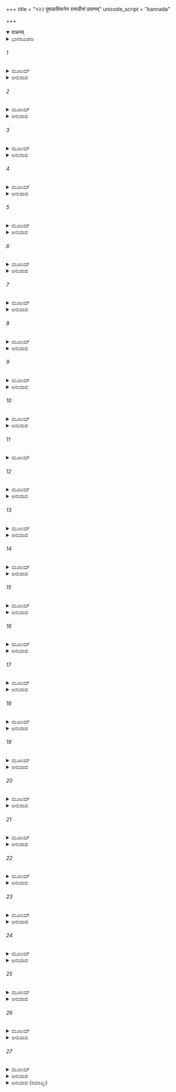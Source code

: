 +++
title = "१२२ पुष्पकविमानेन रामादीनां प्रयाणम्"
unicode_script = "kannada"

+++
<details open><summary>वाचनम्</summary>

<div class="audioEmbed"  caption="श्रीराम-हरिसीताराममूर्ति-घनपाठिभ्यां वचनम्" src="https://archive.org/download/Ramayana-recitation-Sriram-harisItArAmamUrti-Ghanapaati-v2/Kanda_6/Kanda_6_YK-122-Rama_along_with_Lakshmana_and_Seetha_ascend_the_aerial_car_0.mp3"></div>
</details>



<details><summary>ಭಾಗಸೂಚನಾ</summary>

ಶ್ರೀರಾಮನ ಆಜ್ಞೆಯಂತೆ ವಿಭೀಷಣನಿಂದ ವಾನರರ ವಿಶೇಷ ಸತ್ಕಾರ, ಸುಗ್ರೀವ ವಿಭೀಷಣರೊಂದಿಗೆ ವಾನರರನ್ನು ಕರೆದುಕೊಂಡು, ಪುಷ್ಪಕವಿಮಾನದ ಮೂಲಕ ಅಯೋಧ್ಯೆಗೆ ಶ್ರೀರಾಮನ ಪ್ರಯಾಣ
</details>

###### 1


<details><summary>ಮೂಲಮ್</summary>

ಉಪಸ್ಥಿತಂ ತು ತಂ ಕೃತ್ವಾ ಪುಷ್ಪಕಂ ಪುಷ್ಪಭೂಷಿತಮ್ ।  
ಅವಿದೂರೇ ಸ್ಥಿತೋ ರಾಮಮಿತ್ಯುವಾಚ ವಿಭೀಷಣಃ ॥
</details>

<details><summary>ಅನುವಾದ</summary>

ಹೂವುಗಳಿಂದ ಸುಮಲಂಕೃತವಾದ ಪುಷ್ಪಕವಿಮಾನವನ್ನು ಸ್ವಲ್ಪ ದೂರದಲ್ಲಿ ನಿಲ್ಲಿಸಿ ವಿಭೀಷಣನು ಶ್ರೀರಾಮನಲ್ಲಿ ಏನೋ ಹೇಳಲು ವಿಚಾರಮಾಡಿದನು.॥1॥
</details>

###### 2


<details><summary>ಮೂಲಮ್</summary>

ಸ ತು ಬದ್ಧಾಂಜಲಿಪುಟೋ ವಿನೀತೋ ರಾಕ್ಷಸೇಶ್ವರಃ ।  
ಅಬ್ರವೀತ್ ತ್ವರಯೋಪೇತಃ ಕಿಂ ಕರೋಮೀತಿ ರಾಘವಮ್ ॥
</details>

<details><summary>ಅನುವಾದ</summary>

ವಿಭೀಷಣನು ಕೈಮುಗಿದುಕೊಂಡು ವಿನಯದಿಂದ, ಅವಸರದಿಂದ ಶ್ರೀರಘುನಾಥನಲ್ಲಿ- ‘ಪ್ರಭೋ! ಈಗೇನು ಸೇವೆ ಮಾಡಲೀ’ ಎಂದು ಕೇಳಿದನು.॥2॥
</details>

###### 3


<details><summary>ಮೂಲಮ್</summary>

ತಮಬ್ರವೀನ್ಮಹಾತೇಜಾ ಲಕ್ಷ್ಮಣಸ್ಯೋಪಶೃಣ್ವತಃ ।  
ವಿಮೃಶ್ಯರಾಘವೋ ವಾಕ್ಯಮಿದಂ ಸ್ನೇಹಪುರಸ್ಕೃತಮ್ ॥
</details>

<details><summary>ಅನುವಾದ</summary>

ಆಗ ಮಹಾತೇಜಸ್ವೀ ಶ್ರೀರಘುನಾಥನು ಏನೋ ಯೋಚಿಸಿ ಲಕ್ಷ್ಮಣನು ಕೇಳುವಂತೆ ಸ್ನೇಹದಿಂದ ಇಂತೆಂದನು.॥3॥
</details>

###### 4


<details><summary>ಮೂಲಮ್</summary>

ಕೃತಪ್ರಯತ್ನಕರ್ಮಾಣಃ ಸರ್ವ ಏವ ವನೌಕಸಃ ।  
ರತ್ನೈರರ್ಥೈಶ್ಚ ವಿವಿಧೈಃ ಸಂಪೂಜ್ಯಂತಾಂ ವಿಭೀಷಣ ॥
</details>

<details><summary>ಅನುವಾದ</summary>

ವಿಭೀಷಣ! ಈ ವಾನರರೆಲ್ಲ ಯುದ್ಧದಲ್ಲಿ ಭಾರೀ ಪ್ರಯತ್ನ ಹಾಗೂ ಪರಿಶ್ರಮಮಾಡಿರುವರು; ಆದ್ದರಿಂದ ನೀನು ನಾನಾ ಪ್ರಕಾರದ ವಸ-ರತ್ನ-ಧನಾದಿಗಳಿಂದ ಇವರೆಲ್ಲರನ್ನೂ ಸತ್ಕರಿಸು.॥4॥
</details>

###### 5


<details><summary>ಮೂಲಮ್</summary>

ಸಹಾಮೀಭಿಸ್ತ್ವಯಾ ಲಂಕಾ ನಿರ್ಜಿತಾ ರಾಕ್ಷಸೇಶ್ವರ ।  
ಹೃಷ್ಟೈಃ ಪ್ರಾಣಭಯಂ ತ್ಯಕ್ತ್ವಾ ಸಂಗ್ರಾಮೇಷ್ವನಿವರ್ತಿಭಿಃ ॥
</details>

<details><summary>ಅನುವಾದ</summary>

ರಾಕ್ಷಸೇಶ್ವರನೇ! ಸಂಗ್ರಾಮದಲ್ಲಿ ಎಂದೂ ಹಿಮ್ಮೆಟ್ಟದೆ ಇರುವ ಈ ವೀರವಾನರರು ಹರ್ಷೋತ್ಸಾಹದಿಂದ ತುಂಬಿಕೊಂಡಿರುವರು. ಪ್ರಾಣದ ಹಂಗನ್ನು ತೊರೆದು ಕಾದಾಡುವ ಈ ವಾನರರ ಸಹಾಯದಿಂದ ನೀನು ಲಂಕೆಯ ವಿಜಯ ಸಾಧಿಸಿದೆ.॥5॥
</details>

###### 6


<details><summary>ಮೂಲಮ್</summary>

ತ ಇಮೇ ಕೃತಕರ್ಮಾಣಃ ಸರ್ವ ಏವ ವನೌಕಸಃ ।  
ಧನರತ್ನಪ್ರದಾನೈಶ್ಚ ಕರ್ಮೈಷಾಂ ಸಫಲಂ ಕುರು ॥
</details>

<details><summary>ಅನುವಾದ</summary>

ಈ ವಾನರರೆಲ್ಲರೂ ತಮ್ಮ ಕಾರ್ಯವನ್ನು ಪೂರ್ಣಗೊಳಿಸಿರುವರು; ಆದ್ದರಿಂದ ಇವರಿಗೆ ರತ್ನ-ಧನ-ವಾಹನಾದಿಗಳನ್ನು ಕೊಟ್ಟು ನೀನು ಇವರ ಕಾರ್ಯವನ್ನು ಸಲಗೊಳಿಸು.॥6॥
</details>

###### 7


<details><summary>ಮೂಲಮ್</summary>

ಏವಂ ಸಂಮಾನಿತಾಶ್ಚೈತೇ ನಂದ್ಯಮಾನಾ ಯಥಾತ್ವಯಾ ।  
ಭವಿಷ್ಯಂತಿ ಕೃತಜ್ಞೇನ ನಿರ್ವೃತಾ ಹರಿಯೂಥಪಾಃ ॥
</details>

<details><summary>ಅನುವಾದ</summary>

ನೀನು ಕೃತಜ್ಞನಾಗಿ ಇವರ ಸಮ್ಮಾನ ಮತ್ತು ಅಭಿನಂದನೆ ಮಾಡಿದರೆ ಈ ವಾನರದಳಪತಿಗಳು ಬಹಳ ಸಂತುಷ್ಟರಾಗುವರು.॥7॥
</details>

###### 8


<details><summary>ಮೂಲಮ್</summary>

ತ್ಯಾಗಿನಂ ಸಂಗ್ರಹೀತಾರಂ ಸಾನುಕ್ರೋಶಂ ಜಿತೇಂದ್ರಿಯಮ್ ।  
ಸರ್ವೇ ತ್ವಾಮವಗಚ್ಛಂತಿ ತತಃ ಸಂಬೋಧಯಾಮಿ ತೇ ॥
</details>

<details><summary>ಅನುವಾದ</summary>

ಹೀಗೆ ಮಾಡುವುದರಿಂದ ವಿಭೀಷಣನು ಉಚಿತ ಸಂದರ್ಭದಲ್ಲಿ ಧನದ ತ್ಯಾಗ ಹಾಗೂ ದಾನ ಮಾಡುತ್ತಾನೆ, ಸರಿಯಾದ ಸಮಯದಲ್ಲಿ ನ್ಯಾಯೋಚಿತವಾಗಿ ಧನ-ರತ್ನಾದಿಗಳ ದಾನದಿಂದ ಮಿತ್ರರ ಸಂಗ್ರಹ ಮಾಡುತ್ತಾನೆ; ದಯಾಳು ಮತ್ತು ಜಿತೇಂದ್ರಿಯನಾಗಿದ್ದಾನೆ ಎಂದು ಎಲ್ಲ ಜನರು ಹೇಳಿಕೊಳ್ಳುವರು. ಅದಕ್ಕಾಗಿ ನಿನಗೆ ಹೀಗೆ ಮಾಡಲು ತಿಳಿಸುತ್ತಿದ್ದೇನೆ.॥8॥
</details>

###### 9


<details><summary>ಮೂಲಮ್</summary>

ಹೀನಂ ರತಿಗುಣೈಃ ಸರ್ವೈರಭಿಹಂತಾರಮಾಹವೇ ।  
ಸೇನಾ ತ್ಯಜಂತಿ ಸಂವಿಗ್ನಾ ನೃಪಂತಿಂ ತೇ ನರೇಶ್ವರ ॥
</details>

<details><summary>ಅನುವಾದ</summary>

ನರೇಶ್ವರನೇ! ಯಾವ ರಾಜನು ಸೇವಕರಲ್ಲಿ ಪ್ರೇಮವನ್ನುಂಟುಮಾಡುವ ದಾನ-ಮಾನಾದಿ ಗುಣಗಳಿಂದ ರಹಿತನಾಗಿರುವನೋ ಅವನನ್ನು ಯುದ್ಧದ ಸಂದರ್ಭದಲ್ಲಿ ಉದ್ವಿಗ್ನವಾದ ಸೈನ್ಯವು ಬಿಟ್ಟುಹೋಗುತ್ತದೆ. ಇವನು ವ್ಯರ್ಥವಾಗಿ ನಮ್ಮನ್ನು ಶೋಷಿಸುತ್ತಿದ್ದಾನೆ, ನಮ್ಮನ್ನು ಸಾಕುವ, ನಮ್ಮ ಯೋಗಕ್ಷೇಮದ ಚಿಂತೆ ಇವನಿಗೆ ಇಲ್ಲವೇ ಇಲ್ಲ ಎಂದು ಅವರು ತಿಳಿಯುತ್ತಾರೆ.॥9॥
</details>

###### 10


<details><summary>ಮೂಲಮ್</summary>

ಏವಮುಕ್ತಸ್ತು ರಾಮೇಣ ವಾನರಾಂಸ್ತಾನ್ವಿಭೀಷಣಃ ।  
ರತ್ನಾರ್ಥಸಂವಿಭಾಗೇನ ಸರ್ವಾನೇವಾಭ್ಯಪೂಜಯತ್ ॥
</details>

<details><summary>ಅನುವಾದ</summary>

ಶ್ರೀರಾಮನು ಹೀಗೆ ಹೇಳಿದಾಗ ವಿಭೀಷಣನು ಆ ವಾನರರೆಲ್ಲರಿಗೆ ರತ್ನ-ಧನ-ವಾಹಾನಾದಿಗಳನ್ನು ಕೊಟ್ಟು ಎಲ್ಲರನ್ನು ಸತ್ಕರಿಸಿದನು.॥10॥
</details>

###### 11


<details><summary>ಮೂಲಮ್</summary>

ತತಸ್ತಾನ್ ಪೂಜಿತಾನ್ದೃಷ್ಟ್ವಾರತ್ನಾಥೈರ್ಹರಿಯೂಥಪಾನ್ ।  
ಆರುರೋಹ ತದಾ ರಾಮಸ್ತದ್ ವಿಮಾನಮನುತ್ತಮಮ್ ॥
</details>

###### 12


<details><summary>ಮೂಲಮ್</summary>

ಅಂಕೇನಾದಾಯ ವೈದೇಹೀಂ ಲಜ್ಜಮಾನಾಂ ಯಶಸ್ವಿನೀಮ್ ।  
ಲಕ್ಷ್ಮಣೇನ ಸಹ ಭ್ರಾತ್ರಾ ವಿಕ್ರಾಂತೇನ ಧನುಷ್ಮತಾ ॥
</details>

<details><summary>ಅನುವಾದ</summary>

ವಾನರ ಯೂಥಪತಿಗಳು ರತ್ನ-ಧನದಿಂದ ಪೂಜಿತರಾದುದನ್ನು ನೋಡಿ, ಆಗ ಭಗವಾನ್ ಶ್ರೀರಾಮನು ನಾಚಿಕೊಂಡ ಮನಸ್ವಿನೀ ಸೀತೆಯನ್ನು ಕಂಕುಳಲ್ಲೆತ್ತಿಕೊಂಡು, ಪರಾಕ್ರಮಿ ಧನುರ್ಧರ ಲಕ್ಷ್ಮಣನೊಂದಿಗೆ ಆ ಉತ್ತಮ ವಿಮಾನದಲ್ಲಿ ಆರೂಢನಾದನು.॥11-12॥
</details>

###### 13


<details><summary>ಮೂಲಮ್</summary>

ಅಬ್ರವೀತ್ಸ ವಿಮಾನಸ್ಥಃ ಪೂಜಯನ್ಸರ್ವವಾನರಾನ್ ।  
ಸುಗ್ರೀವಂ ಚ ಮಹಾವೀರ್ಯಂಕಾಕುತ್ಸ್ಥಃ ಸವಿಭೀಷಣಮ್ ॥
</details>

<details><summary>ಅನುವಾದ</summary>

ವಿಮಾನದಲ್ಲಿ ಕುಳಿತು ಸಮಸ್ತ ವಾನರರನ್ನು ಆದರಿಸುತ್ತಾ ಆ ಕಕುತ್ಸ್ಥಕುಲಭೂಷಣ ಶ್ರೀರಾಮನು ವಿಭೀಷಣ ಸಹಿತ ಮಹಾಪರಾಕ್ರಮಿ ಸುಗ್ರೀವನಲ್ಲಿ ಇಂತೆಂದನು.॥13॥
</details>

###### 14


<details><summary>ಮೂಲಮ್</summary>

ಮಿತ್ರಕಾರ್ಯಂ ಕೃತಮಿದಂ ಭವದ್ಭಿರ್ವಾನರರ್ಷಭಾಃ ।  
ಅನುಜ್ಞಾತಾ ಮಯಾ ಸರ್ವೇ ಯಥೇಷ್ಟಂ ಪ್ರತಿಗಚ್ಛತ ॥
</details>

<details><summary>ಅನುವಾದ</summary>

ವಾನರಶ್ರೇಷ್ಠ ವೀರರೇ! ನೀವೆಲ್ಲರೂ ನಿಮ್ಮ ಈ ಮಿತ್ರನ ಕಾರ್ಯವನ್ನು ಮಿತ್ರೋಚಿತ ರೀತಿಯಿಂದ ಚೆನ್ನಾಗಿಯೇ ನೆರವೇರಿಸಿದ್ದೀರಿ. ಈಗ ನೀವೆಲ್ಲರೂ ನಿಮಗಿಷ್ಟವಾದ ಸ್ಥಾನಗಳಿಗೆ ತೆರಳಿರಿ.॥14॥
</details>

###### 15


<details><summary>ಮೂಲಮ್</summary>

ಯತ್ತು ಕಾರ್ಯಂ ವಯಸ್ಯೇನಸ್ನಿಗ್ಧೇನ ಚ ಹಿತೇನ ಚ ।  
ಕೃತಂ ಸುಗ್ರೀವ ತತ್ಸರ್ವಂ ಭವತಾಧರ್ಮಭೀರುಣಾ ॥
</details>

<details><summary>ಅನುವಾದ</summary>

ಸುಗ್ರೀವ ಸಖನೇ! ಒಬ್ಬ ಹಿತೈಷಿ, ಪ್ರೇಮಿಮಿತ್ರನು ಮಾಡಬೇಕಾದುದೆಲ್ಲವನ್ನು ನೀನು ಪೂರ್ಣಮಾಡಿ ತೋರಿದ್ದೀಯೆ. ಏಕೆಂದರೆ ನೀನು ಅಧರ್ಮದಿಂದ ಭಯಪಡುವವನಾಗಿರುವೆ.॥15॥
</details>

###### 16


<details><summary>ಮೂಲಮ್</summary>

ಕಿಷ್ಕಿಂಧಾಂ ಪ್ರತಿಯಾಹ್ಯಾಶು ಸ್ವಸ್ಯೇನ್ಯೇನಾಭಿ ಸಂವೃತಃ ।  
ಸ್ವರಾಜ್ಯೇ ವಸ ಲಂಕಾಯಾಂ ಮಯಾದತ್ತೇ ವಿಭೀಷಣ ।  
ನ ತ್ವಾಂ ಧರ್ಷಯಿತುಂ ಶಕ್ತಾಃ ಸೇಂದ್ರಾ ಅಪಿ ದಿವೌಕಸಃ ॥
</details>

<details><summary>ಅನುವಾದ</summary>

ವಾನರರಾಜನೇ! ಈಗ ನೀನು ನಿನ್ನ ಸೈನ್ಯದೊಂದಿಗೆ ಬೇಗನೇ ಕಿಷ್ಕಿಂಧೆಗೆ ತೆರಳು. ವಿಭೀಷಣ! ನೀನೂ ಕೂಡ ನಾನು ಕೊಡ ಮಾಡಿದ ಲಂಕೆಯ ರಾಜ್ಯದಲ್ಲಿ ಸ್ಥಿರನಾಗು. ಇನ್ನು ಇಂದ್ರಾದಿ ದೇವತೆಗಳೂ ಕೂಡ ನಿನ್ನನ್ನು ಎದುರಿಸಲಾರರು.॥16॥
</details>

###### 17


<details><summary>ಮೂಲಮ್</summary>

ಅಯೋಧ್ಯಾಂ ಪ್ರತಿಯಾಸ್ಯಾಮಿ ರಾಜಧಾನೀಂ ಪಿತುರ್ಮಮ ।  
ಅಭ್ಯನುಜ್ಞಾತುಮಿಚ್ಛಾಮಿ ಸರ್ವಾನಾಮಂತ್ರಯಾಮಿ ವಃ ॥
</details>

<details><summary>ಅನುವಾದ</summary>

ಈಗ ನಾನು ನನ್ನ ತಂದೆಯ ರಾಜಧಾನೀ ಅಯೋಧ್ಯೆಗೆ ಹೋಗುವೆನು. ಅದಕ್ಕಾಗಿ ನಿಮ್ಮೆಲ್ಲರಲ್ಲಿ ಅನುಮತಿಯನ್ನು ಬಯಸುತ್ತಿದ್ದೇನೆ.॥17॥
</details>

###### 18


<details><summary>ಮೂಲಮ್</summary>

ಏವಮುಕ್ತಾಸ್ತು ರಾಮೇಣ ಹರೀಂದ್ರಾ ಹರಯಸ್ತಥಾ ।  
ಊಚುಃ ಪ್ರಾಂಜಲಯಃ ಸರ್ವೇ ರಾಕ್ಷಸಶ್ಚ ವಿಭೀಷಣಃ ॥
</details>

<details><summary>ಅನುವಾದ</summary>

ಶ್ರೀರಾಮಚಂದ್ರನು ಹೀಗೆ ಹೇಳಿದಾಗ ಎಲ್ಲ ವಾನರ ಸೇನಾಪತಿಗಳು ಮತ್ತು ರಾಕ್ಷಸ ರಾಜ ವಿಭೀಷಣನು ಕೈಮುಗಿದು ಹೇಳತೊಡಗಿದನು.॥18॥
</details>

###### 19


<details><summary>ಮೂಲಮ್</summary>

ಅಯೋಧ್ಯಾಂ ಗಂತುಮಿಚ್ಛಾಮಃ ಸರ್ವಾನ್ನಯತು ನೋ ಭವಾನ್ ।  
ಮುದ್ಯುಕ್ತಾ ವಿಚರಿಷ್ಯಾಮೋ ವನಾನ್ಯುಪನನಾನಿ ಚ ॥
</details>

<details><summary>ಅನುವಾದ</summary>

ಭಗವಂತಾ! ನಾವೂ ಅಯೋಧ್ಯೆಗೆ ಬರಲು ಬಯಸುತ್ತಿದ್ದೇವೆ. ನೀವು ನಮ್ಮನ್ನು ಜೊತೆಗೆ ಕರೆದುಕೊಂಡು ಹೋಗಿರಿ. ಅಲ್ಲಿ ನಾವು ಸಂತೋಷದಿಂದ ವನ-ಉಪವನಗಳಲ್ಲಿ ಸಂಚರಿಸುವೆವು.॥19॥
</details>

###### 20


<details><summary>ಮೂಲಮ್</summary>

ದೃಷ್ಟ್ವಾ ತ್ವಾಮಭಿಷೇಕಾರ್ದ್ರಂ ಕೌಸಲ್ಯಾಮಭಿವಾದ್ಯ ಚ ।  
ಅಚಿರಾದಾಗಮಿಷ್ಯಾಮಃ ಸ್ವಗೃಹಾನ್ ನೃಪಸತ್ತಮ ॥
</details>

<details><summary>ಅನುವಾದ</summary>

ನೃಪಶ್ರೇಷ್ಠನೇ! ಪಟ್ಟಾಭಿಷೇಕದ ಸಮಯ ಮಂತ್ರಪೂರಿತ ಜಲದಿಂದ ಒದ್ದೆಯಾದ ನಿಮ್ಮ ಶ್ರೀವಿಗ್ರಹದ ದರ್ಶನ ಮಾಡಿ, ಮಾತೆ ಕೌಸಲ್ಯೆಯ ಚರಣಗಳಲ್ಲಿ ತಲೆಬಾಗಿ ನಾವು ಬೇಗನೇ ನಮ್ಮ ಮನೆಗಳಿಗೆ ಮರಳುವೆವು.॥20॥
</details>

###### 21


<details><summary>ಮೂಲಮ್</summary>

ಏವಮುಕ್ತಸ್ತು ಧರ್ಮಾತ್ಮಾ ವಾನರೈಃ ಸವಿಭೀಷಣೈಃ ।  
ಅಬ್ರವೀದ್ವಾನರಾನ್ ರಾಮಃ ಸಸುಗ್ರೀವ ವಿಭೀಷಣಾನ್ ॥
</details>

<details><summary>ಅನುವಾದ</summary>

ವಿಭೀಷಣ ಸಹಿತ ವಾನರರು ಈ ಪ್ರಕಾರ ಕೇಳಿಕೊಂಡಾಗ ಶ್ರೀರಾಮನು ಸುಗ್ರೀವ ಹಾಗೂ ವಿಭೀಷಣ ಸಹಿತ ಆ ವಾನರರಲ್ಲಿ ಹೇಳಿದನು.॥21॥
</details>

###### 22


<details><summary>ಮೂಲಮ್</summary>

ಪ್ರಿಯಾತ್ಪ್ರಿಯತರಂ ಲಬ್ಧಂ ಯದಹಂ  ಸಸುಹೃಜ್ಜನಃ ।  
ಸರ್ವೈರ್ಭವದ್ಭಿಃ ಸಹಿತಃ ಪ್ರೀತಿಂ ಲಪ್ಸ್ಯೇಪುರೀಂ ಗತಃ ॥
</details>

<details><summary>ಅನುವಾದ</summary>

ಮಿತ್ರರೇ! ಇದಾದರೋ ನನಗೆ ಅತ್ಯಂತ ಪ್ರಿಯವಾಗಿದೆ. ನಾನು ನೀವೆಲ್ಲ ಸುಹೃದ ರನ್ನು ಅಯೋಧ್ಯೆಗೆ ಕೊಂಡುಹೋದರೆ ಪರಮಪ್ರಿಯ ವಸ್ತುವಿನ ಲಾಭವಾದೀತು. ಇದರಿಂದ ಹೆಚ್ಚಿನ ಸಂತೋಷದ ಸಂಗತಿ ಬೇರೆನಿರಬಹುದು.॥22॥
</details>

###### 23


<details><summary>ಮೂಲಮ್</summary>

ಕ್ಷಿಪ್ರಮಾರೋಹ ಸುಗ್ರೀವ ವಿಮಾನಂ ಸಹ ವಾನರೈಃ ।  
ತ್ವಮಪ್ಯಾರೋಹ ಸಾಮಾತ್ಯೋ ರಾಕ್ಷಸೇಂದ್ರ ವಿಭೀಷಣ ॥
</details>

<details><summary>ಅನುವಾದ</summary>

ಸುಗ್ರೀವನೇ! ನೀನು ಎಲ್ಲ ವಾನರರೊಂದಿಗೆ ಬೇಗನೇ ಈ ವಿಮಾನವನ್ನು ಏರಿರಿ. ರಾಕ್ಷಸರಾಜಾ ವಿಭೀಷಣನೇ! ನೀನೂ ಕೂಡ ಮಂತ್ರಿಗಳೊಂದಿಗೆ ವಿಮಾನದಲ್ಲಿ ಆರೂಢನಾಗು.॥23॥
</details>

###### 24


<details><summary>ಮೂಲಮ್</summary>

ತತಃ ಸಪುಷ್ಪಕಂ ದಿವ್ಯಂ ಸುಗ್ರೀವಃ ಸಹ ವಾನರೈಃ ।  
ಆರುರೋಹ ಮುದಾಯುಕ್ತಃ ಸಾಮಾತ್ಯಶ್ಚ ವಿಭೀಷಣಃ ॥
</details>

<details><summary>ಅನುವಾದ</summary>

ಆಗ ವಾನರರ ಸಹಿತ ಸುಗ್ರೀವ ಮತ್ತು ಮಂತ್ರಿಗಳೊಂದಿಗೆ ವಿಭೀಷಣನು ಬಹಳ ಸಂತೋಷದಿಂದ ಆ ದಿವ್ಯ ಪುಷ್ಪಕ ವಿಮಾನವನ್ನು ಹತ್ತಿದರು.॥24॥
</details>

###### 25


<details><summary>ಮೂಲಮ್</summary>

ತೇಷ್ವಾರೂಢೇಷು ಸರ್ವೇಷು ಕೌಬೇರಂ ಪರಮಾಸನಮ್ ।  
ರಾಘವೇಣಾಭ್ಯನುಜ್ಞಾತಮುತ್ಪಪಾತ ವಿಹಾಯಸಮ್ ॥
</details>

<details><summary>ಅನುವಾದ</summary>

ಅವರೆಲ್ಲರೂ ಹತ್ತಿದ ಬಳಿಕ ಕುಬೇರನ ಆ ಪರಮಾಸನ ವಿಮಾನವು ಶ್ರೀರಘುನಾಥನ ಆಜ್ಞೆ ಪಡೆದು ಆಕಾಶಕ್ಕೆ ಹಾರಿತು.॥25॥
</details>

###### 26


<details><summary>ಮೂಲಮ್</summary>

ಖಗತೇನ ವಿಮಾನೇನ ಹಂಸಯುಕ್ತೇನ ಭಾಸ್ವತಾ ।  
ಪ್ರಹೃಷ್ಟಶ್ಚ ಪ್ರತೀತಶ್ಚ ಬಭೌ ರಾಮಃ ಕುಬೇರವತ್ ॥
</details>

<details><summary>ಅನುವಾದ</summary>

ಆಕಾಶಕ್ಕೆ ನೆಗೆಯುತ್ತಲೇ ಆ ಹಂಸಯುಕ್ತ ತೇಜಸ್ವೀ ವಿಮಾನದ ಮೂಲಕ ಪ್ರಯಾಣ ಮಾಡುತ್ತಾ ಪುಳಕಿತ ಮತ್ತು ಪ್ರಸನ್ನಚಿತ್ತನಾದ ಶ್ರೀರಾಮನು ಸಾಕ್ಷಾತ್ ಕುಬೇರನಂತೆಯೇ ಶೋಭಿಸಿದನು.॥26॥
</details>

###### 27


<details><summary>ಮೂಲಮ್</summary>

ತೇ ಸರ್ವೇ ವಾನರರ್ಕ್ಷಾಶ್ಚ ರಾಕ್ಷಸಾಶ್ಚ ಮಹಾಬಲಾಃ ।  
ಯಥಾಸುಖಮಸಂಬಾಧಂ  ದಿವ್ಯೇ ತಸ್ಮಿನ್ನುಪಾವಿಶನ್ ॥
</details>

<details><summary>ಅನುವಾದ</summary>

ಎಲ್ಲ ವಾನರರು, ಕರಡಿಗಳು, ಮಹಾಬಲಿ ರಾಕ್ಷಸರು ಆ ದಿವ್ಯವಿಮಾನದಲ್ಲಿ ಸ್ವಲ್ಪವೂ ಒತ್ತಡವಿಲ್ಲದೆ ಸುಖವಾಗಿ ಕುಳಿತಿದ್ದರು.॥27॥
</details>

<details><summary>ಅನುವಾದ (ಸಮಾಪ್ತಿಃ)</summary>

ಶ್ರೀವಾಲ್ಮೀಕಿ ವಿರಚಿತ ಆರ್ಷರಾಮಾಯಣ ಆದಿಕಾವ್ಯದ ಯುದ್ಧಕಾಂಡದಲ್ಲಿ ನೂರಇಪ್ಪತ್ತೆರಡನೆಯ ಸರ್ಗ ಪೂರ್ಣವಾಯಿತು.॥122॥
</details>
